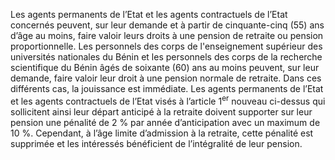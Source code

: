 Les agents permanents de l’Etat et les agents contractuels de l’Etat concernés peuvent, sur leur demande et à partir de cinquante-cinq (55) ans d’âge au moins, faire valoir leurs droits à une pension de retraite ou pension proportionnelle.
Les personnels des corps de l'enseignement supérieur des universités nationales du Bénin et les personnels des corps de la recherche scientifique du Bénin âgés de soixante (60) ans au moins peuvent, sur leur demande, faire valoir leur droit à une pension normale de retraite.
Dans ces différents cas, la jouissance est immédiate.
Les agents permanents de l’Etat et les agents contractuels de l’Etat visés à l’article 1<sup>er</sup> nouveau ci-dessus qui sollicitent ainsi leur départ anticipé à la retraite doivent supporter sur leur pension une pénalité de 2 % par année d’anticipation avec un maximum de 10 %.
Cependant, à l’âge limite d’admission à la retraite, cette pénalité est supprimée et les intéressés bénéficient de l’intégralité de leur pension.